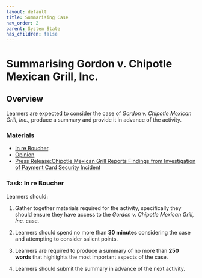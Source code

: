 ```yaml
---
layout: default
title: Summarising Case
nav_order: 2
parent: System State
has_children: false
---
```


# Summarising Gordon v. Chipotle Mexican Grill, Inc.

## Overview
Learners are expected to consider the case of *Gordon v. Chipotle Mexican Grill, Inc.*, produce a summary and provide it in advance of the activity.

### Materials
* [In re Boucher](caseSummary1.html).
* [Opinion](https://casetext.com/case/gordon-v-chipotle-mexican-grill-inc)
* [Press Release:Chipotle Mexican Grill Reports Findings from Investigation of Payment Card Security Incident](https://newsroom.chipotle.com/2017-05-26-chipotle-mexican-grill-reports-findings-from-investigation-of-payment-card-security-incident)

### Task: In re Boucher
Learners should:

1. Gather together materials required for the activity, specifically they should ensure they have access to the *Gordon v. Chipotle Mexican Grill, Inc.* case.

2. Learners should spend no more than **30 minutes** considering the case and attempting to consider salient points.

3. Learners are required to produce a summary of no more than **250 words** that highlights the most important aspects of the case.

4. Learners should submit the summary in advance of the next activity.
